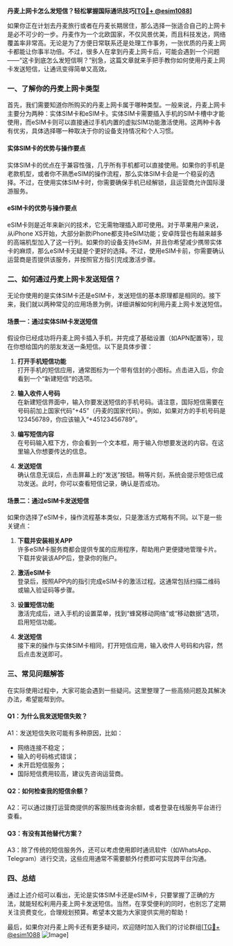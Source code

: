 **丹麦上网卡怎么发短信？轻松掌握国际通讯技巧[[TG💪+ @esim1088](https://t.me/s/esim1088)]**

如果你正在计划去丹麦旅行或者在丹麦长期居住，那么选择一张适合自己的上网卡是必不可少的一步。丹麦作为一个北欧国家，不仅风景优美，而且科技发达，网络覆盖率非常高。无论是为了方便日常联系还是处理工作事务，一张优质的丹麦上网卡都能让你事半功倍。不过，很多人在拿到丹麦上网卡后，可能会遇到一个问题——“这卡到底怎么发短信啊？”别急，这篇文章就来手把手教你如何使用丹麦上网卡发送短信，让通讯变得简单又高效。

### 一、了解你的丹麦上网卡类型

首先，我们需要知道你所购买的丹麦上网卡属于哪种类型。一般来说，丹麦上网卡主要分为两种：实体SIM卡和eSIM卡。实体SIM卡需要插入手机的SIM卡槽中才能使用，而eSIM卡则可以直接通过手机内置的虚拟SIM功能激活使用。这两种卡各有优劣，具体选择哪一种取决于你的设备支持情况和个人习惯。

#### 实体SIM卡的优势与操作要点
实体SIM卡的优点在于兼容性强，几乎所有手机都可以直接使用。如果你的手机是老款机型，或者你不熟悉eSIM的操作流程，那么实体SIM卡会是一个稳妥的选择。不过，在使用实体SIM卡时，你需要确保手机已经解锁，且运营商允许国际漫游服务。

#### eSIM卡的优势与操作要点
eSIM卡则是近年来新兴的技术，它无需物理插入即可使用。对于苹果用户来说，从iPhone XS开始，大部分新款iPhone都支持eSIM功能；安卓阵营也有越来越多的高端机型加入了这一行列。如果你的设备支持eSIM，并且你希望减少携带实体卡的麻烦，那么eSIM卡无疑是个更好的选择。不过，使用eSIM卡前，你需要确认运营商是否提供该服务，并按照官方指引完成激活步骤。

### 二、如何通过丹麦上网卡发送短信？

无论你使用的是实体SIM卡还是eSIM卡，发送短信的基本原理都是相同的。接下来，我们就以两种常见的应用场景为例，详细讲解如何利用丹麦上网卡发送短信。

#### 场景一：通过实体SIM卡发送短信
假设你已经成功将丹麦上网卡插入手机，并完成了基础设置（如APN配置等），现在你想给国内的朋友发送一条短信。以下是具体步骤：

1. **打开手机短信功能**  
   打开手机的短信应用，通常图标为一个带有信封的小图标。点击进入后，你会看到一个“新建短信”的选项。

2. **输入收件人号码**  
   在新建短信界面中，输入你要发送短信的手机号码。请注意，国际短信需要在号码前加上国家代码“+45”（丹麦的国家代码）。例如，如果对方的手机号码是123456789，你应该输入“+45123456789”。

3. **编写短信内容**  
   在号码输入框下方，你会看到一个文本框，用于输入你想要发送的内容。在这里输入你想要传达的信息。

4. **发送短信**  
   确认信息无误后，点击屏幕上的“发送”按钮。稍等片刻，系统会提示短信已成功发送。此时，你可以查看短信记录，确认是否成功。

#### 场景二：通过eSIM卡发送短信
如果你选择了eSIM卡，操作流程基本类似，只是激活方式略有不同。以下是一些关键点：

1. **下载并安装相关APP**  
   许多eSIM卡服务商都会提供专属的应用程序，帮助用户更便捷地管理卡片。下载并安装该APP后，登录你的账户。

2. **激活eSIM卡**  
   登录后，按照APP内的指引完成eSIM卡的激活过程。这通常包括扫描二维码或输入验证码等步骤。

3. **设置短信功能**  
   激活完成后，进入手机的设置菜单，找到“蜂窝移动网络”或“移动数据”选项，启用短信功能。

4. **发送短信**  
   接下来的操作与实体SIM卡相同，打开短信应用，输入收件人号码和内容，然后点击发送即可。

### 三、常见问题解答

在实际使用过程中，大家可能会遇到一些疑问。这里整理了一些高频问题及其解决办法，希望能帮到你。

#### Q1：为什么我发送短信失败？
A1：发送短信失败可能有多种原因，比如：
- 网络连接不稳定；
- 输入的号码格式错误；
- 未开启短信服务；
- 国际短信费用较高，建议先咨询运营商。

#### Q2：如何检查我的短信余额？
A2：可以通过拨打运营商提供的客服热线查询余额，或者登录在线服务平台进行查看。

#### Q3：有没有其他替代方案？
A3：除了传统的短信服务外，还可以考虑使用即时通讯软件（如WhatsApp、Telegram）进行交流，这些应用通常不需要额外付费即可实现跨平台沟通。

### 四、总结

通过上述介绍可以看出，无论是实体SIM卡还是eSIM卡，只要掌握了正确的方法，就能轻松利用丹麦上网卡发送短信。当然，在享受便利的同时，也别忘了定期关注资费变化，合理规划预算。希望本文能为大家提供实用的帮助！

最后，如果你对丹麦上网卡还有更多疑问，欢迎随时加入我们的讨论群组[[TG💪+ @esim1088](https://t.me/s/esim1088) ![Image](https://i.postimg.cc/4NQfJmqS/Snipaste-2025-05-13-00-14-12.png)]